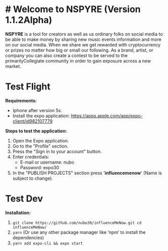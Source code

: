 # # Welcome to NSPYRE (Version 1.1.2Alpha)

**NSPYRE** is a tool for creators as well as us ordinary folks on social media to be able to make money by sharing new music events information and more on our social media. When we share we get rewarded with cryptocurrency or prizes no matter how big or small our following. As a brand, artist, or company you can also create a contest to be served to the primarilyCollegiate community in order to gain exposure across a new market.


# Test Flight

**Requirements:**

- Iphone after version 5s.
- Install the expo application: https://apps.apple.com/app/expo-client/id982107779

**Steps to test the application:**

1. Open the Expo application.
2. Go to the "Profile" section.
3. Press the "Sign in to your account" button.
4. Enter credentials:
      - E-mail or username: nubo
      - Password: expo30
5. In the "PUBLISH PROJECTS" section press '**influencemenow**' (Name is subject to change).

# Test Dev

**Installation:**

1. `git clone https://github.com/nubo30/influenceMeNow.git
cd influenceMeNow/`
2. `yarn` (Or use any other package manager like ‘npm’ to install the dependencies)
3. `yarn add expo-cli && expo start`